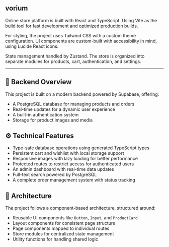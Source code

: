 ## vorium

Online store platform is built with React and TypeScript. Using Vite as the build tool for fast development and optimized production builds.

For styling, the project uses Tailwind CSS with a custom theme configuration. UI components are custom-built with accessibility in mind, using Lucide React icons.

State management handled by Zustand. The store is organized into separate modules for products, cart, authentication, and settings.


---

## 🔧 Backend Overview

This project is built on a modern backend powered by Supabase, offering:

- A PostgreSQL database for managing products and orders  
- Real-time updates for a dynamic user experience  
- A built-in authentication system  
- Storage for product images and media  

## ⚙️ Technical Features

- Type-safe database operations using generated TypeScript types  
- Persistent cart and wishlist with local storage support  
- Responsive images with lazy loading for better performance  
- Protected routes to restrict access for authenticated users  
- An admin dashboard with real-time data updates  
- Full-text search powered by PostgreSQL  
- A complete order management system with status tracking  

## 🧱 Architecture

The project follows a component-based architecture, structured around:

- Reusable UI components like `Button`, `Input`, and `ProductCard`  
- Layout components for consistent page structure  
- Page components mapped to individual routes  
- Store modules for centralized state management  
- Utility functions for handling shared logic  

